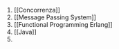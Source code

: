 1. [[Concorrenza]]
2. [[Message Passing System]]
3. [[Functional Programming Erlang]]
4. [[Java]]
5. 